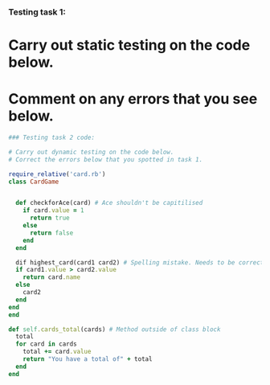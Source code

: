 ### Testing task 1:

# Carry out static testing on the code below.
# Comment on any errors that you see below.
```ruby
### Testing task 2 code:

# Carry out dynamic testing on the code below.
# Correct the errors below that you spotted in task 1.

require_relative('card.rb')
class CardGame


  def checkforAce(card) # Ace shouldn't be capitilised
    if card.value = 1
      return true
    else
      return false
    end
  end

  dif highest_card(card1 card2) # Spelling mistake. Needs to be corrected to def. Missing comma between bracket content.
  if card1.value > card2.value
    return card.name
  else
    card2
  end
end
end

def self.cards_total(cards) # Method outside of class block
  total
  for card in cards
    total += card.value
    return "You have a total of" + total
  end
end


```
